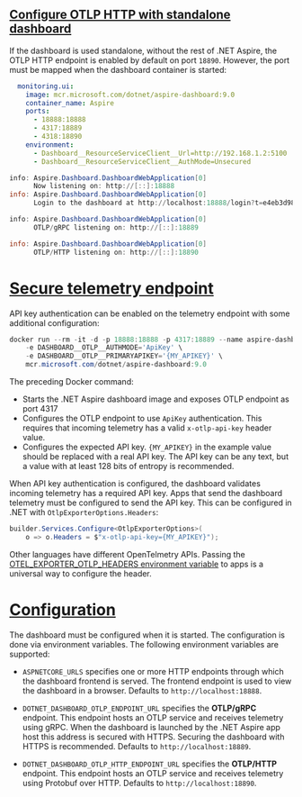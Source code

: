 
## [Configure OTLP HTTP with standalone dashboard](https://learn.microsoft.com/en-us/dotnet/aspire/fundamentals/dashboard/enable-browser-telemetry?tabs=bash#configure-otlp-http-with-standalone-dashboard)
If the dashboard is used standalone, without the rest of .NET Aspire, the OTLP HTTP endpoint is enabled by default on port `18890`. However, the port must be mapped when the dashboard container is started:

```yml
  monitoring.ui:
    image: mcr.microsoft.com/dotnet/aspire-dashboard:9.0
    container_name: Aspire
    ports:
      - 18888:18888
      - 4317:18889
      - 4318:18890
    environment:
      - Dashboard__ResourceServiceClient__Url=http://192.168.1.2:5100
      - Dashboard__ResourceServiceClient__AuthMode=Unsecured
```


```powershell
info: Aspire.Dashboard.DashboardWebApplication[0]
      Now listening on: http://[::]:18888
info: Aspire.Dashboard.DashboardWebApplication[0]
      Login to the dashboard at http://localhost:18888/login?t=e4eb3d98ba779ff72614988e1e9455dc. The URL may need changes depending on how network access to the container is configured.

info: Aspire.Dashboard.DashboardWebApplication[0]
      OTLP/gRPC listening on: http://[::]:18889

info: Aspire.Dashboard.DashboardWebApplication[0]
      OTLP/HTTP listening on: http://[::]:18890
```

# [Secure telemetry endpoint](https://learn.microsoft.com/en-us/dotnet/aspire/fundamentals/dashboard/security-considerations?tabs=bash#secure-telemetry-endpoint)

API key authentication can be enabled on the telemetry endpoint with some additional configuration:

```PowerShell
docker run --rm -it -d -p 18888:18888 -p 4317:18889 --name aspire-dashboard \
    -e DASHBOARD__OTLP__AUTHMODE='ApiKey' \
    -e DASHBOARD__OTLP__PRIMARYAPIKEY='{MY_APIKEY}' \
    mcr.microsoft.com/dotnet/aspire-dashboard:9.0
```

The preceding Docker command:

- Starts the .NET Aspire dashboard image and exposes OTLP endpoint as port 4317
- Configures the OTLP endpoint to use `ApiKey` authentication. This requires that incoming telemetry has a valid `x-otlp-api-key` header value.
- Configures the expected API key. `{MY_APIKEY}` in the example value should be replaced with a real API key. The API key can be any text, but a value with at least 128 bits of entropy is recommended.

When API key authentication is configured, the dashboard validates incoming telemetry has a required API key. Apps that send the dashboard telemetry must be configured to send the API key. This can be configured in .NET with `OtlpExporterOptions.Headers`:

```csharp
builder.Services.Configure<OtlpExporterOptions>(
    o => o.Headers = $"x-otlp-api-key={MY_APIKEY}");
```

Other languages have different OpenTelmetry APIs. Passing the [OTEL_EXPORTER_OTLP_HEADERS environment variable](https://opentelemetry.io/docs/specs/otel/protocol/exporter/) to apps is a universal way to configure the header.




# [Configuration](https://hub.docker.com/r/microsoft/dotnet-aspire-dashboard/)
The dashboard must be configured when it is started. The configuration is done via environment variables. The following environment variables are supported:

- `ASPNETCORE_URLS` specifies one or more HTTP endpoints through which the dashboard frontend is served. The frontend endpoint is used to view the dashboard in a browser. Defaults to `http://localhost:18888`.
  
- `DOTNET_DASHBOARD_OTLP_ENDPOINT_URL` specifies the **OTLP/gRPC**⁠ endpoint. This endpoint hosts an OTLP service and receives telemetry using gRPC. When the dashboard is launched by the .NET Aspire app host this address is secured with HTTPS. Securing the dashboard with HTTPS is recommended. Defaults to `http://localhost:18889`.
  
- `DOTNET_DASHBOARD_OTLP_HTTP_ENDPOINT_URL` specifies the **OTLP/HTTP**⁠ endpoint. This endpoint hosts an OTLP service and receives telemetry using Protobuf over HTTP. Defaults to `http://localhost:18890`.





